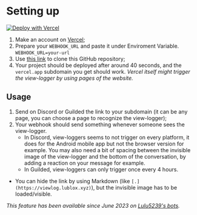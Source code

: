 # Setting up

[![Deploy with Vercel](https://vercel.com/button)](https://vercel.com/new/clone?repository-url=https%3A%2F%2Fgithub.com%2Flulu5239%2Fview-loggers)

1. Make an account on [Vercel](https://vercel.com/);
2. Prepare your `WEBHOOK_URL` and paste it under Enviroment Variable. `WEBHOOK_URL=your-url`
3. Use [this link](https://vercel.com/new/clone?repository-url=https%3A%2F%2Fgithub.com%2Flulu5239%2Fview-loggers) to clone this GitHub repository;
4. Your project should be deployed after around 40 seconds, and the `vercel.app` subdomain you get should work.
*Vercel itself might trigger the view-logger by using pages of the website.*

## Usage

1. Send on Discord or Guilded the link to your subdomain (it can be any page, you can choose a page to recognize the view-logger);
2. Your webhook should send something whenever someone sees the view-logger.
   * In Discord, view-loggers seems to not trigger on every platform, it does for the Android mobile app but not the browser version for example. You may also need a bit of spacing between the invisible image of the view-logger and the bottom of the conversation, by adding a reaction on your message for example.
   * In Guilded, view-loggers can only trigger once every 4 hours.

* You can hide the link by using Markdown (like `[.](https://viewlog.lublox.xyz)`), but the invisible image has to be loaded/visible.

*This feature has been available since June 2023 on [Lulu5239's bots](https://discord.com/api/oauth2/authorize?client_id=760184483659251753&permissions=0&scope=applications.commands%20bot).*
